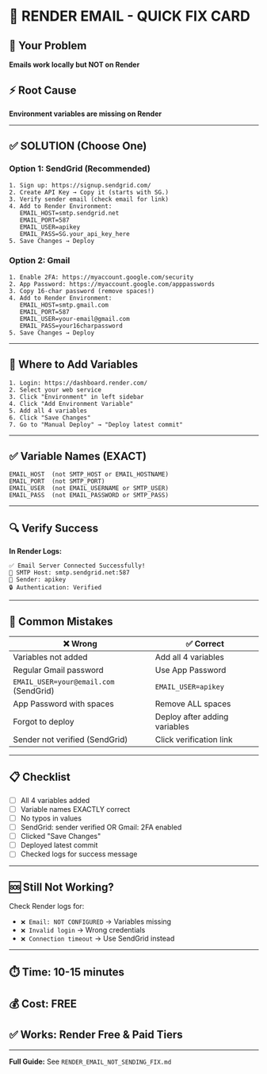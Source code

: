 # 🚀 RENDER EMAIL - QUICK FIX CARD

## 🎯 Your Problem
**Emails work locally but NOT on Render**

## ⚡ Root Cause
**Environment variables are missing on Render**

---

## ✅ SOLUTION (Choose One)

### Option 1: SendGrid (Recommended)
```
1. Sign up: https://signup.sendgrid.com/
2. Create API Key → Copy it (starts with SG.)
3. Verify sender email (check email for link)
4. Add to Render Environment:
   EMAIL_HOST=smtp.sendgrid.net
   EMAIL_PORT=587
   EMAIL_USER=apikey
   EMAIL_PASS=SG.your_api_key_here
5. Save Changes → Deploy
```

### Option 2: Gmail
```
1. Enable 2FA: https://myaccount.google.com/security
2. App Password: https://myaccount.google.com/apppasswords
3. Copy 16-char password (remove spaces!)
4. Add to Render Environment:
   EMAIL_HOST=smtp.gmail.com
   EMAIL_PORT=587
   EMAIL_USER=your-email@gmail.com
   EMAIL_PASS=your16charpassword
5. Save Changes → Deploy
```

---

## 📍 Where to Add Variables

```
1. Login: https://dashboard.render.com/
2. Select your web service
3. Click "Environment" in left sidebar
4. Click "Add Environment Variable"
5. Add all 4 variables
6. Click "Save Changes"
7. Go to "Manual Deploy" → "Deploy latest commit"
```

---

## ✅ Variable Names (EXACT)

```
EMAIL_HOST  (not SMTP_HOST or EMAIL_HOSTNAME)
EMAIL_PORT  (not SMTP_PORT)
EMAIL_USER  (not EMAIL_USERNAME or SMTP_USER)
EMAIL_PASS  (not EMAIL_PASSWORD or SMTP_PASS)
```

---

## 🔍 Verify Success

**In Render Logs:**
```
✅ Email Server Connected Successfully!
📧 SMTP Host: smtp.sendgrid.net:587
👤 Sender: apikey
🔒 Authentication: Verified
```

---

## 🚨 Common Mistakes

| ❌ Wrong | ✅ Correct |
|----------|-----------|
| Variables not added | Add all 4 variables |
| Regular Gmail password | Use App Password |
| `EMAIL_USER=your@email.com` (SendGrid) | `EMAIL_USER=apikey` |
| App Password with spaces | Remove ALL spaces |
| Forgot to deploy | Deploy after adding variables |
| Sender not verified (SendGrid) | Click verification link |

---

## 📋 Checklist

- [ ] All 4 variables added
- [ ] Variable names EXACTLY correct
- [ ] No typos in values
- [ ] SendGrid: sender verified OR Gmail: 2FA enabled
- [ ] Clicked "Save Changes"
- [ ] Deployed latest commit
- [ ] Checked logs for success message

---

## 🆘 Still Not Working?

Check Render logs for:
- `❌ Email: NOT CONFIGURED` → Variables missing
- `❌ Invalid login` → Wrong credentials
- `❌ Connection timeout` → Use SendGrid instead

---

## ⏱️ Time: 10-15 minutes
## 💰 Cost: FREE
## ✅ Works: Render Free & Paid Tiers

---

**Full Guide:** See `RENDER_EMAIL_NOT_SENDING_FIX.md`

